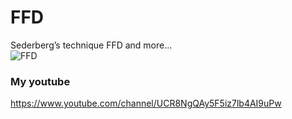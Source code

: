 # FFD
Sederberg’s technique FFD and more...<br>
![FFD](https://user-images.githubusercontent.com/38092328/90604243-82936d80-e237-11ea-8b34-418b922ee526.gif)<br>
### My youtube
https://www.youtube.com/channel/UCR8NgQAy5F5iz7lb4AI9uPw
